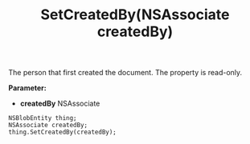 ﻿---
uid: crmscript_ref_NSBlobEntity_SetCreatedBy
title: SetCreatedBy(NSAssociate createdBy)
intellisense: NSBlobEntity.SetCreatedBy
keywords: NSBlobEntity, GetCreatedBy
so.topic: reference
---

The person that first created the document. The property is read-only.

**Parameter:** 
 - **createdBy** NSAssociate

```crmscript
NSBlobEntity thing;
NSAssociate createdBy;
thing.SetCreatedBy(createdBy);
```

